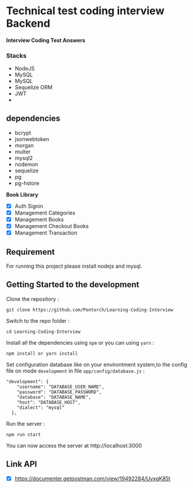 # Technical test coding interview Backend

#### Interview Coding Test Answers

### Stacks

- NodeJS
- MySQL
- MySQL
- Sequelize ORM
- JWT
-

## dependencies

- bcrypt
- jsonwebtoken
- morgan
- multer
- mysql2
- nodemon
- sequelize
- pg
- pg-hstore

**Book Library**

- [x] Auth Signin
- [x] Management Categories
- [x] Management Books
- [x] Management Checkout Books
- [x] Management Transaction

## Requirement

For running this project please install nodejs and mysql.

## Getting Started to the development

Clone the repository :

```
git clone https://github.com/Pentorch/Learning-Coding-Interview
```

Switch to the repo folder :

```
cd Learning-Coding-Interview
```

Install all the dependencies using `npm` or you can using `yarn` :

```
npm install or yarn install
```

Set configuration database like on your environtment system,to the config file on mode `development` in file `app/config/database.js` :

```
"development": {
    "username": "DATABASE_USER_NAME",
    "password": "DATABASE_PASSWORD",
    "database": "DATABASE_NAME",
    "host": "DATABASE_HOST",
    "dialect": "mysql"
  },
```

Run the server :

```
npm run start
```

You can now access the server at http://localhost:3000

## Link API

- [x] https://documenter.getpostman.com/view/19492284/UyxgK85t
